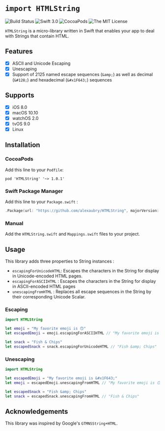 # `import HTMLString`

![Build Status](https://travis-ci.org/alexaubry/HTMLString.svg?branch=master) ![Swift 3.0](https://img.shields.io/badge/Swift-3.0-Orange.svg) ![CocoaPods](https://img.shields.io/cocoapods/v/HTMLString.svg?maxAge=86400") ![The MIT License](https://img.shields.io/cocoapods/l/HTMLString.svg?maxAge=86400")

`HTMLString` is a micro-library written in Swift that enables your app to deal with Strings that contain HTML.

## Features

- [x] ASCII and Unicode Escaping
- [x] Unescaping
- [x] Support of 2125 named escape sequences (`&amp;`) as well as decimal (`&#128;`) and hexadecimal (`&#x1F643;`) sequences

## Supports

- [x] iOS 8.0
- [x] macOS 10.10
- [x] watchOS 2.0
- [x] tvOS 9.0
- [x] Linux

## Installation

### CocoaPods

Add this line to your `Podfile`:

~~~
pod 'HTMLString' '~> 1.0.1'
~~~

### Swift Package Manager

Add this line to your `Package.swift` :
~~~swift
.Package(url: "https://github.com/alexaubry/HTMLString", majorVersion: 1, minor: 0)
~~~

### Manual

Add the `HTMLString.swift` and `Mappings.swift` files to your project.

## Usage

This library adds three properties to String instances :

- `escapingForUnicodeHTML`: Escapes the characters in the String for display in Unicode-encoded HTML pages.
- `escapingForASCIIHTML` : Escapes the characters in the String for display in ASCII-encoded HTML pages
- `unescapingFromHTML` : Replaces all escape sequences in the String by their corresponding Unicode Scalar.

### Escaping

~~~swift
import HTMLString 

let emoji = "My favorite emoji is 🙃"
let escapedEmoji = emoji.escapingForASCIIHTML // "My favorite emoji is &#128579;"

let snack = "Fish & Chips"
let escapedSnack = snack.escapingForUnicodeHTML // "Fish &amp; Chips"
~~~

### Unescaping

~~~swift
import HTMLString

let escapedEmoji = "My favorite emoji is &#x1F643;"
let emoji = escapedEmoji.unescapingFromHTML // "My favorite emoji is 🙃"

let escapedSnack = "Fish &amp; Chips"
let snack = escapedSnack.unescapingFromHTML // "Fish & Chips"
~~~

## Acknowledgements

This library was inspired by Google's `GTMNSString+HTML`.

